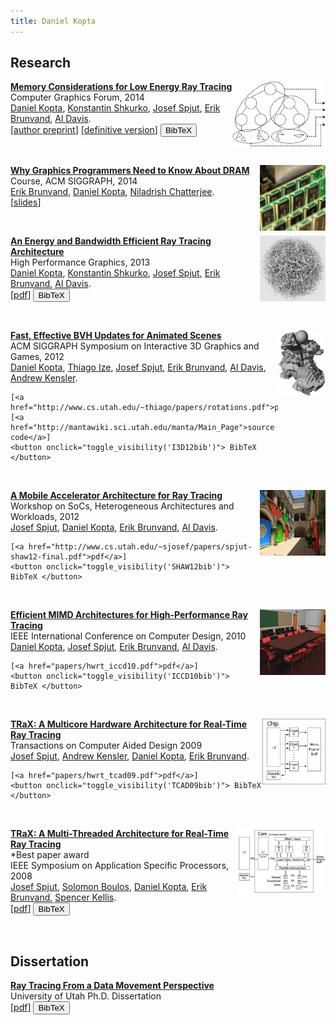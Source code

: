 ```yaml
---
title: Daniel Kopta
---
```



<script type="text/javascript"><!-- function toggle_visibility(id) { var e = document.getElementById(id); if(e.style.display == 'block') e.style.display = 'none'; else e.style.display = 'block'; } //--></script>


## Research

<script type="text/javascript">
<!-- 
    function toggle_visibility(id) { 
       var e = document.getElementById(id); 
       if(e.style.display == 'block') 
          e.style.display = 'none'; 
       else e.style.display = 'block'; 
    } 
//--></script>


<style>
img {
    float: right;
}
</style>

<p><img src="images/CGF14.png" height="105">
<a href="http://onlinelibrary.wiley.com/doi/10.1111/cgf.12458/abstract?systemMessage=Wiley+Online+Library+will+be+disrupted+9th+Aug+from+10-2+BST+for+essential+maintenance.+Pay+Per+View+will+be+unavailable+from+10-6+BST."><strong>Memory Considerations for Low Energy Ray Tracing</strong></a>
<br>
    Computer Graphics Forum, 2014<br>
    <a href="http://www.cs.utah.edu/~dkopta">Daniel Kopta</a>,
    <a href="http://www.cs.utah.edu/~kshkurko/">Konstantin Shkurko</a>,
    <a href="http://www.cs.utah.edu/~sjosef/">Josef Spjut</a>,
    <a href="http://www.cs.utah.edu/~elb/">Erik Brunvand</a>,
    <a href="http://www.cs.utah.edu/~ald/">Al Davis</a>.
    <br>
    [<a href="papers/hwrt_cgf14.pdf">author preprint</a>]
    [<a href="http://onlinelibrary.wiley.com/doi/10.1111/cgf.12458/abstract?systemMessage=Wiley+Online+Library+will+be+disrupted+9th+Aug+from+10-2+BST+for+essential+maintenance.+Pay+Per+View+will+be+unavailable+from+10-6+BST.">definitive version</a>]
    <button onclick="toggle_visibility('CGF14bib')"> BibTeX </button>
</p>

<div id="CGF14bib" style='display:none'>
<pre>
@article {CGF:CGF12458,
author = {Kopta, D. and Shkurko, K. and Spjut, J. and Brunvand, E. and Davis, A.},
title = {Memory Considerations for Low Energy Ray Tracing},
journal = {Computer Graphics Forum},
issn = {1467-8659},
url = {http://dx.doi.org/10.1111/cgf.12458},
doi = {10.1111/cgf.12458},
pages = {n/a--n/a},
keywords = {architecture for accelerated graphics computing, hardware,
graphics hardware, ray casting/tracing hardware, 
I.3.1 [Computer Graphics]: Hardware Architecture&mdash;Parallel Processing;
I.3.7 [Computer Graphics]: Three-Dimensional Graphics and Realism&mdash;Raytracing},
year = {2014},
}
</pre>
</div>

<br>

<p><img src="images/DRAM.png" height="105">
<a href="http://s2014.siggraph.org/attendees/courses/events/why-graphics-programmers-need-know-about-dram.html"><strong>Why Graphics Programmers Need to Know About DRAM</strong></a>
<br>
    Course, ACM SIGGRAPH, 2014<br>
    <a href="http://www.cs.utah.edu/~elb/">Erik Brunvand</a>,
    <a href="http://www.cs.utah.edu/~dkopta">Daniel Kopta</a>,
    <a href="http://www.cs.utah.edu/~nil/">Niladrish Chatterjee</a>.
    <br>
    [<a href="papers/DRAM-SIGGRAPH14_post.pdf">slides</a>]
<p>

<br>

<p><img src="images/HPG13.png" height="105">
<a href="papers/hwrt_hpg13.pdf"><strong>An Energy and Bandwidth Efficient Ray Tracing Architecture</strong></a>
    <br>
    High Performance Graphics, 2013<br>
    <a href="http://www.cs.utah.edu/~dkopta">Daniel Kopta</a>,
    <a href="http://www.cs.utah.edu/~kshkurko/">Konstantin Shkurko</a>,
    <a href="http://www.cs.utah.edu/~sjosef/">Josef Spjut</a>,
    <a href="http://www.cs.utah.edu/~elb/">Erik Brunvand</a>,
     <a href="http://www.cs.utah.edu/~ald/">Al Davis</a>.
    <br>
    [<a href="papers/hwrt_hpg13.pdf">pdf</a>]
    <button onclick="toggle_visibility('HPG13bib')"> BibTeX </button>
<p>

<div id="HPG13bib" style='display:none'>
<pre>
@inproceedings{Kopta-HPG13,
 author = {Kopta, Daniel and Shkurko, Konstantin and Spjut, Josef and Brunvand, Erik and Davis, Al},
 title = {An Energy and Bandwidth Efficient Ray Tracing Architecture},
 booktitle = {Proceedings of the 5th High-Performance Graphics Conference},
 series = {HPG '13},
 year = {2013},
 isbn = {978-1-4503-2135-8},
 location = {Anaheim, California},
 pages = {121--128},
 numpages = {8},
 url = {http://doi.acm.org/10.1145/2492045.2492058},
 doi = {10.1145/2492045.2492058},
 acmid = {2492058},
 publisher = {ACM},
 address = {New York, NY, USA},
 keywords = {bandwidth reduction, energy reduction, persistent pipelines, ray tracing, streaming},
}
</pre>
</div>

<br>

<p><img src="images/I3D12.png" height="105">
<a href="http://www.cs.utah.edu/~thiago/papers/rotations.pdf"><strong>Fast, Effective BVH Updates for Animated Scenes</strong></a>
<br>
    ACM SIGGRAPH Symposium on Interactive 3D Graphics and Games, 2012<br>
    <a href="http://www.cs.utah.edu/~dkopta">Daniel Kopta</a>,
    <a href="http://www.cs.utah.edu/~thiago">Thiago Ize</a>,
    <a href="http://www.cs.utah.edu/~sjosef/">Josef Spjut</a>,
    <a href="http://www.cs.utah.edu/~elb/">Erik Brunvand</a>,
    <a href="http://www.cs.utah.edu/~ald/">Al Davis</a>,
    <a href="http://www.cs.utah.edu/~aek">Andrew Kensler</a>.
    <br>

    [<a href="http://www.cs.utah.edu/~thiago/papers/rotations.pdf">pdf</a>]
    [<a href="http://mantawiki.sci.utah.edu/manta/Main_Page">source code</a>]
    <button onclick="toggle_visibility('I3D12bib')"> BibTeX </button>
<p>

<div id="I3D12bib" style='display:none'>
<pre>
@inproceedings{Kopta-I3D12,
 author = {Kopta, Daniel and Ize, Thiago and Spjut, Josef and Brunvand, Erik and Davis, Al and Kensler, Andrew},
 title = {Fast, Effective BVH Updates for Animated Scenes},
 booktitle = {Proceedings of the ACM SIGGRAPH Symposium on Interactive 3D Graphics and Games},
 series = {I3D '12},
 year = {2012},
 isbn = {978-1-4503-1194-6},
 location = {Costa Mesa, California},
 pages = {197--204},
 numpages = {8},
 url = {http://doi.acm.org/10.1145/2159616.2159649},
 doi = {10.1145/2159616.2159649},
 acmid = {2159649},
 publisher = {ACM},
 address = {New York, NY, USA},
 keywords = {acceleration structures, bounding volume hierarchies, dynamic scenes, parallel update, ray tracing, tree rotations},
} 
</pre>
</div>

<br>

<p><img src="images/SHAW12.png" height="105">
<a href="http://www.cs.utah.edu/~sjosef/papers/spjut-shaw12-final.pdf"> <strong>A Mobile Accelerator Architecture for Ray Tracing</strong></a>
<br>
    Workshop on SoCs, Heterogeneous Architectures and Workloads, 2012<br>
    <a href="http://www.cs.utah.edu/~sjosef/">Josef Spjut</a>,
    <a href="http://www.cs.utah.edu/~dkopta">Daniel Kopta</a>,
    <a href="http://www.cs.utah.edu/~elb/">Erik Brunvand</a>,
    <a href="http://www.cs.utah.edu/~ald/">Al Davis</a>.
    <br>

    [<a href="http://www.cs.utah.edu/~sjosef/papers/spjut-shaw12-final.pdf">pdf</a>]
    <button onclick="toggle_visibility('SHAW12bib')"> BibTeX </button>
<p>

<div id="SHAW12bib" style='display:none'>
<pre>
@InProceedings{Spjut-SHAW12,
  author =   {Josef Spjut and Daniel Kopta and Erik Brunvand and Al Davis},
  title =    {A Mobile Accelerator Architecture for Ray Tracing},
  booktitle =    {3rd Workshop on SoCs, Heterogeneous Architectures and Workloads (SHAW-3)},
  year =     2012,
}
</pre>
</div>

<br>

<p><img src="images/ICCD10.png" height="105">
<a href="papers/hwrt_iccd10.pdf"><strong>Efficient MIMD Architectures for High-Performance Ray Tracing</strong></a>
<br>
    IEEE International Conference on Computer Design, 2010<br>
    <a href="http://www.cs.utah.edu/~dkopta">Daniel Kopta</a>,
    <a href="http://www.cs.utah.edu/~sjosef/">Josef Spjut</a>,
    <a href="http://www.cs.utah.edu/~elb/">Erik Brunvand</a>,
     <a href="http://www.cs.utah.edu/~ald/">Al Davis</a>.
    <br>

    [<a href="papers/hwrt_iccd10.pdf">pdf</a>]
    <button onclick="toggle_visibility('ICCD10bib')"> BibTeX </button>
<p>

<div id="ICCD10bib" style='display:none'>
<pre>
@INPROCEEDINGS{Kopta-ICCD10,
author={Daniel Kopta and Josef Spjut and Erik Brunvand and Alan Davis},
booktitle={IEEE International Conference on Computer Design (ICCD)},
title={Efficient {MIMD} architectures for high-performance ray tracing},
year={2010},
}
</pre>
</div>

<br>

<p><img src="images/TCAD09.png" height="105">
<a href="papers/hwrt_tcad09.pdf"><strong>TRaX: A Multicore Hardware Architecture for Real-Time Ray Tracing</strong> </a>
<br>
    Transactions on Computer Aided Design 2009<br>
    <a href="http://www.cs.utah.edu/~sjosef/">Josef Spjut</a>,
    <a href="http://www.cs.utah.edu/~aek/">Andrew Kensler</a>,
    <a href="http://www.cs.utah.edu/~dkopta">Daniel Kopta</a>,
    <a href="http://www.cs.utah.edu/~elb/">Erik Brunvand</a>.
    <br>

    [<a href="papers/hwrt_tcad09.pdf">pdf</a>]
    <button onclick="toggle_visibility('TCAD09bib')"> BibTeX </button>
<p>

<div id="TCAD09bib" style='display:none'>
<pre>
@article{Spjut-TCAD09,
 author = {Spjut, Josef and Kensler, Andrew and Kopta, Daniel and Brunvand, Erik},
 title = {TRaX: A Multicore Hardware Architecture for Real-time Ray Tracing},
 journal = {Trans. Comp.-Aided Des. Integ. Cir. Sys.},
 issue_date = {December 2009},
 volume = {28},
 number = {12},
 month = dec,
 year = {2009},
 issn = {0278-0070},
 pages = {1802--1815},
 numpages = {14},
 url = {http://dx.doi.org/10.1109/TCAD.2009.2028981},
 doi = {10.1109/TCAD.2009.2028981},
 acmid = {1721250},
 publisher = {IEEE Press},
 address = {Piscataway, NJ, USA},
 keywords = {Computer architecture, computer architecture, computer graphics, ray tracing},
}
</pre>
</div>

<br>

<p><img src="images/SASP08.png" height="105">
<a href="papers/hwrt_sasp08.pdf"><strong>TRaX: A Multi-Threaded Architecture for Real-Time Ray Tracing</strong> </a>
<br>
    *Best paper award <br>
    IEEE Symposium on Application Specific Processors, 2008<br>
    <a href="http://www.cs.utah.edu/~sjosef/">Josef Spjut</a>,
    <a href="http://graphics.stanford.edu/~boulos/">Solomon Boulos</a>,
    <a href="http://www.cs.utah.edu/~dkopta">Daniel Kopta</a>,
    <a href="http://www.cs.utah.edu/~elb/">Erik Brunvand</a>,
    <a href="http://www.ece.utah.edu/~skellis/">Spencer Kellis</a>.
    <br>
    [<a href="papers/hwrt_sasp08.pdf">pdf</a>]
    <button onclick="toggle_visibility('SASP08bib')"> BibTeX </button>
<p>

<div id="SASP08bib" style='display:none'>
<pre>
@inproceedings{Spjut-SASP08,
 author = {Spjut, Josef and Boulos, Solomon and Kopta, Daniel and Brunvand, Erik and Kellis, Spencer},
 title = {TRaX: A Multi-Threaded Architecture for Real-Time Ray Tracing},
 booktitle = {Proceedings of the 2008 Symposium on Application Specific Processors},
 series = {SASP '08},
 year = {2008},
 isbn = {978-1-4244-2333-0},
 pages = {108--114},
 numpages = {7},
 url = {http://dx.doi.org/10.1109/SASP.2008.4570794},
 doi = {10.1109/SASP.2008.4570794},
 acmid = {1549691},
 publisher = {IEEE Computer Society},
 address = {Washington, DC, USA},
}
</pre>
</div>

<br>

<h2>Dissertation</h2>

<a href="papers/kopta_dissertation.pdf"> <strong>Ray Tracing From a Data Movement Perspective</strong></a>
    <br>University of Utah Ph.D. Dissertation<br>
    [<a href="papers/kopta_dissertation.pdf">pdf</a>]
    <button onclick="toggle_visibility('DISSERTATIONbib')"> BibTeX </button>
<p>

<div id="DISSERTATIONbib" style='display:none'>
<pre>
@phdthesis{Kopta-thesis16,
author = {Daniel Kopta},
title = {Ray Tracing From a Data Movement Perspective},
school = {The University of Utah},
year = {2016},
month = {May}
}
</pre>
</div>
